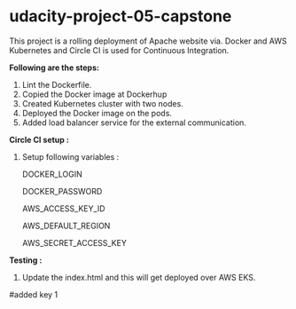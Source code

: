 # udacity-project-05-capstone
This project is a rolling deployment of Apache website via. Docker and AWS Kubernetes and Circle CI is used for Continuous Integration.

**Following are the steps:**
1. Lint the Dockerfile.
2. Copied the Docker image at Dockerhup
3. Created Kubernetes cluster with two nodes.
4. Deployed the Docker image on the pods.
5. Added load balancer service for the external communication.

**Circle CI setup :**
1. Setup following variables :
   
   DOCKER_LOGIN
   
   DOCKER_PASSWORD
   
   AWS_ACCESS_KEY_ID
   
   AWS_DEFAULT_REGION
   
   AWS_SECRET_ACCESS_KEY
   

**Testing :**
1. Update the index.html and this will get deployed over AWS EKS.

#added key 1
